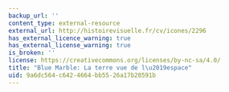```yaml
---
backup_url: ''
content_type: external-resource
external_url: http://histoirevisuelle.fr/cv/icones/2296
has_external_licence_warning: true
has_external_license_warning: true
is_broken: ''
license: https://creativecommons.org/licenses/by-nc-sa/4.0/
title: "Blue Marble: La terre vue de l\u2019espace"
uid: 9a6dc564-c642-4664-bb55-26a17b20591b
---
```

